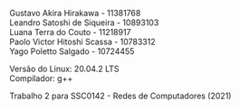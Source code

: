 Gustavo Akira Hirakawa - 11381768<br>
Leandro Satoshi de Siqueira - 10893103<br>
Luana Terra do Couto - 11218917<br>
Paolo Victor Hitoshi Scassa - 10783312<br>
Yago Poletto Salgado - 10724455<br>


Versão do Linux: 20.04.2 LTS<br>
Compilador: g++<br>

Trabalho 2 para SSC0142 - Redes de Computadores (2021)<br>
